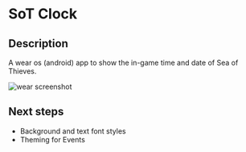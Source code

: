 # SoT Clock

## Description 

A wear os (android) app to show the in-game time and date of Sea of Thieves. 


![wear screenshot](https://easterapps.de/assistant/sot/images/screenshot_wear.jpg " ")

## Next steps

- Background and text font styles
- Theming for Events


